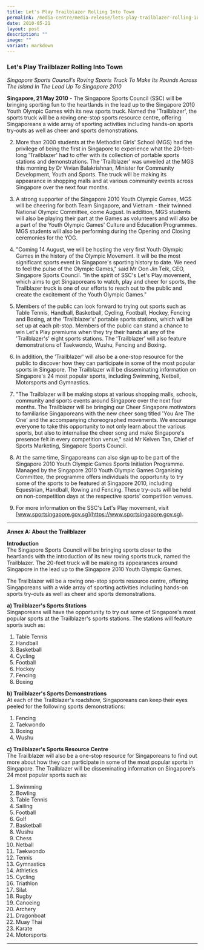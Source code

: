 ```yaml
---
title: Let's Play Trailblazer Rolling Into Town
permalink: /media-centre/media-release/lets-play-trailblazer-rolling-into-town/
date: 2010-05-21
layout: post
description: ""
image: ""
variant: markdown
---
```

### **Let's Play Trailblazer Rolling Into Town**

_Singapore Sports Council's Roving Sports Truck To Make Its Rounds Across The Island In The Lead Up To Singapore 2010_

**Singapore, 21 May 2010** - The Singapore Sports Council (SSC) will be bringing sporting fun to the heartlands in the lead up to the Singapore 2010 Youth Olympic Games with its new sports truck. Named the 'Trailblazer', the sports truck will be a roving one-stop sports resource centre, offering Singaporeans a wide array of sporting activities including hands-on sports try-outs as well as cheer and sports demonstrations.

2. More than 2000 students at the Methodist Girls' School (MGS) had the privilege of being the first in Singapore to experience what the 20-feet-long 'Trailblazer' had to offer with its collection of portable sports stations and demonstrations. The 'Trailblazer' was unveiled at the MGS this morning by Dr Vivian Balakrishnan, Minister for Community Development, Youth and Sports. The truck will be making its appearance in shopping malls and at various community events across Singapore over the next four months.

3. A strong supporter of the Singapore 2010 Youth Olympic Games, MGS will be cheering for both Team Singapore, and Vietnam - their twinned National Olympic Committee, come August. In addition, MGS students will also be playing their part at the Games as volunteers and will also be a part of the Youth Olympic Games' Culture and Education Programmes. MGS students will also be performing during the Opening and Closing ceremonies for the YOG.

4. "Coming 14 August, we will be hosting the very first Youth Olympic Games in the history of the Olympic Movement. It will be the most significant sports event in Singapore's sporting history to date. We need to feel the pulse of the Olympic Games," said Mr Oon Jin Teik, CEO, Singapore Sports Council. "In the spirit of SSC's Let's Play movement, which aims to get Singaporeans to watch, play and cheer for sports, the Trailblazer truck is one of our efforts to reach out to the public and create the excitement of the Youth Olympic Games."

5. Members of the public can look forward to trying out sports such as Table Tennis, Handball, Basketball, Cycling, Football, Hockey, Fencing and Boxing, at the 'Trailblazer's' portable sports stations, which will be set up at each pit-stop. Members of the public can stand a chance to win Let's Play premiums when they try their hands at any of the 'Trailblazer's' eight sports stations. The 'Trailblazer' will also feature demonstrations of Taekwondo, Wushu, Fencing and Boxing.

6. In addition, the 'Trailblazer' will also be a one-stop resource for the public to discover how they can participate in some of the most popular sports in Singapore. The Trailblazer will be disseminating information on Singapore's 24 most popular sports, including Swimming, Netball, Motorsports and Gymnastics.

7. "The Trailblazer will be making stops at various shopping malls, schools, community and sports events around Singapore over the next four months. The Trailblazer will be bringing our Cheer Singapore motivators to familiarise Singaporeans with the new cheer song titled 'You Are The One' and the accompanying choreographed movements. We encourage everyone to take this opportunity to not only learn about the various sports, but also to internalise the cheer song and make Singapore's presence felt in every competition venue," said Mr Kelven Tan, Chief of Sports Marketing, Singapore Sports Council.

8. At the same time, Singaporeans can also sign up to be part of the Singapore 2010 Youth Olympic Games Sports Initiation Programme. Managed by the Singapore 2010 Youth Olympic Games Organising Committee, the programme offers individuals the opportunity to try some of the sports to be featured at Singapore 2010, including Equestrian, Handball, Rowing and Fencing. These try-outs will be held on non-competition days at the respective sports' competition venues.

9. For more information on the SSC's Let's Play movement, visit [www.sportsingapore.gov.sg](https://www.sportsingapore.gov.sg).

---


**Annex A: About the Trailblazer**

**Introduction**<br>
The Singapore Sports Council will be bringing sports closer to the heartlands with the introduction of its new roving sports truck, named the Trailblazer. The 20-feet truck will be making its appearances around Singapore in the lead up to the Singapore 2010 Youth Olympic Games.

The Trailblazer will be a roving one-stop sports resource centre, offering Singaporeans with a wide array of sporting activities including hands-on sports try-outs as well as cheer and sports demonstrations.

**a) Trailblazer's Sports Stations**<br>
Singaporeans will have the opportunity to try out some of Singapore's most popular sports at the Trailblazer's sports stations. The stations will feature sports such as:
1) Table Tennis
2) Handball
3) Basketball
4) Cycling
5) Football
6) Hockey
7) Fencing
8) Boxing

**b) Trailblazer's Sports Demonstrations**<br>
At each of the Trailblazer's roadshow, Singaporeans can keep their eyes peeled for the following sports demonstrations:
1) Fencing
2) Taekwondo
3) Boxing
4) Wushu

**c) Trailblazer's Sports Resource Centre**<br>
The Trailblazer will also be a one-stop resource for Singaporeans to find out more about how they can participate in some of the most popular sports in Singapore. The Trailblazer will be disseminating information on Singapore's 24 most popular sports such as:
1) Swimming
2) Bowling
3) Table Tennis
4) Sailing
5) Football
6) Golf
7) Basketball
8) Wushu
9) Chess
10) Netball
11) Taekwondo
12) Tennis
13) Gymnastics
14) Athletics
15) Cycling
16) Triathlon
17) Silat
18) Rugby
19) Canoeing
20) Archery
21) Dragonboat
22) Muay Thai
23) Karate
24) Motorsports

---
